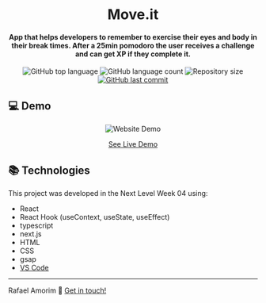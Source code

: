 <h1 align="center">
    Move.it
</h1>

<h4 align="center">
  App that helps developers to remember to exercise their eyes and body in their break times. After a 25min pomodoro the user receives a challenge and can get XP if they complete it.
</h4>
<p align="center">
  <img alt="GitHub top language" src="https://img.shields.io/github/languages/top/rafAmorim8/moveit-next">

  <img alt="GitHub language count" src="https://img.shields.io/github/languages/count/rafAmorim8/moveit-next">

  <img alt="Repository size" src="https://img.shields.io/github/repo-size/rafAmorim8/moveit-next">
  <a href="https://github.com/rafAmorim8/moveit-next/commits/master">
    <img alt="GitHub last commit" src="https://img.shields.io/github/last-commit/rafAmorim8/moveit-next">  
  </a>
</p>

## :computer: Demo
<p align="center">
  <img alt="Website Demo" src="https://res.cloudinary.com/dokwfizst/image/upload/c_scale,w_553/v1588804503/rafAmorim/codePartner.gif">
</p>
<p align="center">
<a href="https://moveit-next-nu.vercel.app/">See Live Demo</a>
</p>

## :books: Technologies

This project was developed in the Next Level Week 04 using:

- React
- React Hook (useContext, useState, useEffect)
- typescript
- next.js
- HTML
- CSS
- gsap
- [VS Code][vc]

---
Rafael Amorim :wave: [Get in touch!](https://www.linkedin.com/in/rafael-manacero-amorim/)

[vc]: https://code.visualstudio.com/
